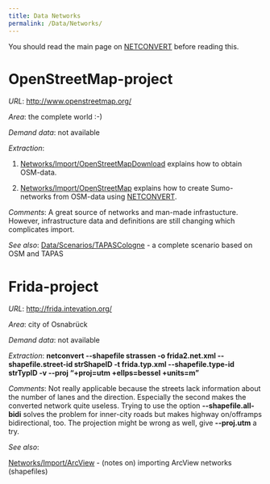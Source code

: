 ```yaml
---
title: Data Networks
permalink: /Data/Networks/
---
```


You should read the main page on [NETCONVERT](/NETCONVERT "wikilink") before reading this.

OpenStreetMap-project
=====================


*URL*: <http://www.openstreetmap.org/>

*Area*: the complete world :-)

*Demand data*: not available

*Extraction*:


1. [Networks/Import/OpenStreetMapDownload](/Networks/Import/OpenStreetMapDownload "wikilink") explains how to obtain OSM-data.

2. [Networks/Import/OpenStreetMap](/Networks/Import/OpenStreetMap "wikilink") explains how to create Sumo-networks from OSM-data using [NETCONVERT](/NETCONVERT "wikilink").

*Comments*: A great source of networks and man-made infrastucture. However, infrastructure data and definitions are still changing which complicates import.

*See also*: [Data/Scenarios/TAPASCologne](/Data/Scenarios/TAPASCologne "wikilink") - a complete scenario based on OSM and TAPAS

Frida-project
=============


*URL*: <http://frida.intevation.org/>

*Area*: city of Osnabrück

*Demand data*: not available

*Extraction*: **netconvert --shapefile strassen -o frida2.net.xml --shapefile.street-id strShapeID -t frida.typ.xml --shapefile.type-id strTypID -v --proj “+proj=utm +ellps=bessel +units=m”**

*Comments*: Not really applicable because the streets lack information about the number of lanes and the direction. Especially the second makes the converted network quite useless. Trying to use the option **--shapefile.all-bidi** solves the problem for inner-city roads but makes highway on/offramps bidirectional, too. The projection might be wrong as well, give **--proj.utm** a try.

*See also*:

[Networks/Import/ArcView](/Networks/Import/ArcView "wikilink") - (notes on) importing ArcView networks (shapefiles)